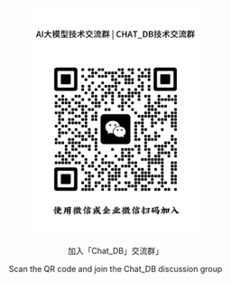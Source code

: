 <div align="center">
<img src=qr_code_wechat.jpg width="60%"/>

<p> 加入「Chat_DB」交流群」 </p>
<p> Scan the QR code and join the Chat_DB discussion group </p>
</div>

